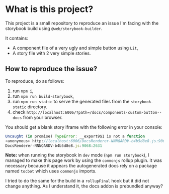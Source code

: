 # What is this project?

This project is a small repository to reproduce an issue I'm facing with the storybook build using `@web/storybook-builder`.

It contains:

- A component file of a very ugly and simple button using `Lit`,
- A story file with 2 very simple stories.

## How to reproduce the issue?

To reproduce, do as follows:

1. run `npm i`,
2. run `npm run build-storybook`,
3. run `npm run static` to serve the generated files from the `storybook-static` directory.
4. check `http://localhost:6006/?path=/docs/components-custom-button--docs` from your browser.

You should get a blank story iframe with the following error in your console:

```js
Uncaught (in promise) TypeError: __export9$1 is not a function 
<anonymous> http://localhost:6006/DocsRenderer-NNNQARDV-b4b5d8e8.js:9068
DocsRenderer-NNNQARDV-b4b5d8e8.js:9068:2631
```

**Note:** when running the storybook in `dev` mode (`npm run storybook`), I managed to make this page work by using the `commonjs` rollup plugin. It was necessary because it appears the autogenerated docs rely on a package named `tocbot` which uses `commonjs` imports.

I tried to do the same for the build in a `rollupFinal` hook but it did not change anything. As I understand it, the docs addon is prebundled anyway?

